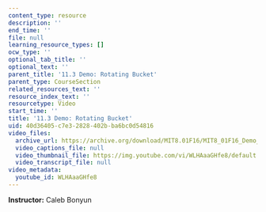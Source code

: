 ```yaml
---
content_type: resource
description: ''
end_time: ''
file: null
learning_resource_types: []
ocw_type: ''
optional_tab_title: ''
optional_text: ''
parent_title: '11.3 Demo: Rotating Bucket'
parent_type: CourseSection
related_resources_text: ''
resource_index_text: ''
resourcetype: Video
start_time: ''
title: '11.3 Demo: Rotating Bucket'
uid: 40d36405-c7e3-2828-402b-ba6bc0d54816
video_files:
  archive_url: https://archive.org/download/MIT8.01F16/MIT8_01F16_Demo_03_360p.mp4
  video_captions_file: null
  video_thumbnail_file: https://img.youtube.com/vi/WLHAaaGHfe8/default.jpg
  video_transcript_file: null
video_metadata:
  youtube_id: WLHAaaGHfe8
---
```


**Instructor:** Caleb Bonyun

